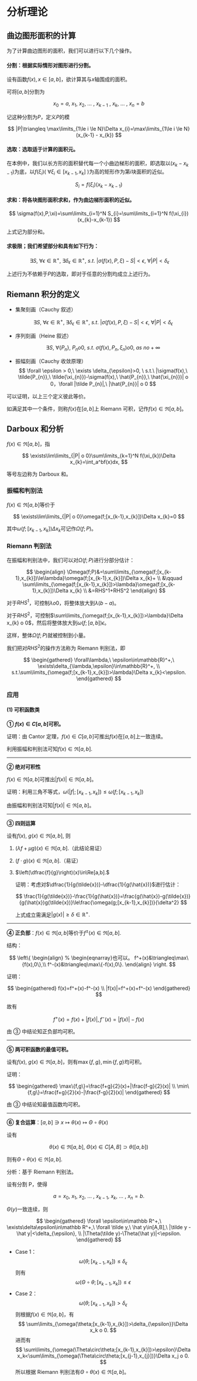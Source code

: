 # 分析理论

## 曲边图形面积的计算

为了计算曲边图形的面积，我们可以进行以下几个操作。

#### 分割：根据实际情形对图形进行分割。

设有函数$f(x), x\in[a,b]$，欲计算其与$x$轴围成的面积。

可将$[a,b]$分割为

$$
x_{0} = a,\ x_{1},\ x_{2},\ ...\ , \ x_{k-1}\ ,\ x_{k},\ ...\ ,\ x_{n} = b
$$

记这种分割为$P$，定义$P$的模

$$
|P|\triangleq \max\limits_{1\le i \le N}\Delta x_{i}=\max\limits_{1\le i \le N}(x_{k-1} - x_{k})
$$

#### 选取：选取适于计算的面积元。

在本例中，我们以长方形的面积替代每一个小曲边梯形的面积，即选取以$(x_{k}-x_{k-1})$为底，以$f(\xi_{i})(\ \forall \xi_{i}\in[x_{k-1},x_{k}]\ )$为高的矩形作为第$i$块面积的近似。

$$
S_{i}=f(\xi_{i})(x_{k}-x_{k-1})
$$

#### 求和：将各块图形面积求和，作为曲边梯形面积的近似。

$$
\sigma(f(x),P,\xi)=\sum\limits_{i=1}^N S_{i}=\sum\limits_{i=1}^N f(\xi_{i})(x_{k}-x_{k-1})
$$

上式记为部分和。

#### 求极限；我们希望部分和具有如下行为：

$$
\ \exists S,\ \forall \epsilon \in \mathbb{R}^+,\ \exists \delta_{\epsilon}\in\mathbb{R}^+,\ s.t.\ |\sigma(f(x),P,\xi)-S|<\epsilon,\ \forall |P|<\delta_{\epsilon}
$$

上述行为不依赖于$P$的选取，即对于任意的分割均成立上述行为。

## Riemann 积分的定义

- 集聚刻画（Cauchy 叙述）

  $$
  \exists S,\ \forall \epsilon \in \mathbb{R}^+,\ \exists \delta_{\epsilon}\in\mathbb{R}^+,\ s.t.\ |\sigma(f(x),P,\xi)-S|<\epsilon,\ \forall |P|<\delta_{\epsilon}
  $$

- 序列刻画（Heine 叙述）

  $$
  \exists S,\ \forall \{P_{n}\},\ P_{n}	o 0,\ s.t.\ \sigma(f(x),P_{n},\xi_{n})	o 0,\ as\ n	o +\infty
  $$

- 振幅刻画（Cauchy 收敛原理）
  $$
  \forall \epsilon > 0,\ \exists \delta_{\epsilon}>0,
  \ s.t.\ |\sigma(f(x),\ \tilde{P_{n}},\ \tilde{\xi_{n}})-\sigma(f(x),\ \hat{P_{n}},\ \hat{\xi_{n}})|	o 0，\forall |\tilde P_{n}|,\ |\hat{P_{n}}|	o 0
  $$

可以证明，以上三个定义彼此等价。

如满足其中一个条件，则称$f(x)$在$[a,b]$上 Riemann 可积，记作$f(x)\in\Re[a,b]$。

## Darboux 和分析

$f(x)\in\Re[a,b]$，指

$$
\exists\lim\limits_{|P|	o 0}\sum\limits_{k=1}^N f(\xi_{k})\Delta x_{k}=\int_a^bf(x)dx,
$$

等号左边称为 Darboux 和。

### 振幅和判别法

$f(x)\in\Re[a,b]$等价于

$$
\exists\lim\limits_{|P|	o 0}\omega(f;[x_{k-1},x_{k}])\Delta x_{k}=0
$$

其中$\omega(f;[x_{k-1},x_{k}])\Delta x_{k}$可记作$\Omega(f;P)$。

### Riemann 判别法

在振幅和判别法中，我们可以对$\Omega(f;P)$进行分部分估计：

$$
\begin{align}
\Omega(f;P)&=\sum\limits_{\omega(f;[x_{k-1},x_{k}])\le\lambda}\omega(f;[x_{k-1},x_{k}])\Delta x_{k}+ \\
&\qquad \sum\limits_{\omega(f;[x_{k-1},x_{k}])>\lambda}\omega(f;[x_{k-1},x_{k}])\Delta x_{k} \\
&=RHS^1+RHS^2
\end{align}
$$

对于$RHS^1$，可控制$\lambda	o 0$，将整体放大到$\lambda(b-a)$。

对于$RHS^2$，可控制$\sum\limits_{\omega(f;[x_{k-1},x_{k}])>\lambda}\Delta x_{k}	o 0$，然后将整体放大到$\omega(f;[a,b])\epsilon$。

这样，整体$\Omega(f;P)$就被控制到小量。

我们把对$RHS^2$的操作方法称为 Riemann 判别法，即

$$
\begin{gathered}
\forall\lambda,\ \epsilon\in\mathbb{R}^+,\ \exists\delta_{\lambda,\epsilon}\in\mathbb{R}^+, \\
s.t.\sum\limits_{\omega(f;[x_{k-1},x_{k}])>\lambda}\Delta x_{k}<\epsilon.
\end{gathered}
$$

### 应用

#### (1) 可积函数类

**① $f(x)\in C[a,b]$可积。**

证明：由 Cantor 定理，$f(x)\in C[a,b]$可推出$f(x)$在$[a,b]$上一致连续。

利用振幅和判别法可知$f(x)\in\Re[a,b]$.

---

**② 绝对可积性**

$f(x)\in\Re[a,b]$可推出$|f(x)|\in\Re[a,b]$。

证明：利用三角不等式，$\omega(|f|;[x_{k-1},x_{k}])\le\omega(f;[x_{k-1},x_{k}])$

由振幅和判别法可知$|f(x)|\in\Re[a,b]$。

---

**③ 四则运算**

设有$f(x),\ g(x)\in\Re[a,b],$ 则

1. $(\lambda f + \mu g)(x)\in\Re[a,b].$（此结论易证）

2. $(f·g)(x)\in\Re[a,b].$（易证）

3. $\left(\dfrac{f}{g}\right)(x)\in\Re[a,b].$

   证明：考虑对$\dfrac{1}{g(\tilde{x})}-\dfrac{1}{g(\hat{x})}$进行估计：

   $$
   \frac{1}{g(\tilde{x})}-\frac{1}{g(\hat{x})}=\frac{g(\hat{x})-g(\tilde{x})}{g(\hat{x})g(\tilde{x})}\le\frac{\omega(g;[x_{k-1},x_{k}])}{\delta^2}
   $$

   上式成立需满足$|g(x)|\ge\delta\in\mathbb{R}^+.$

---

**④ 正负部**：$f(x)\in\Re[a,b]$等价于$f^\pm(x)\in\Re[a,b].$

结构：

$$
\left\{
\begin{align} % \begin{eqnarray}也可以。
f^+(x)&\triangleq\max\{f(x),0\},\\
f^-(x)&\triangleq\max\{-f(x),0\}.
\end{align}
\right.
$$

证明：

$$
\begin{gathered}
f(x)=f^+(x)-f^-(x) \\
|f(x)|=f^+(x)+f^-(x)
\end{gathered}
$$

故有

$$
f^+(x)=f(x)+|f(x)|,f^-(x)=|f(x)|-f(x)
$$

由 ③ 中结论知正负部均可积。

---

**⑤ 两可积函数的最值可积。**

设有$f(x),\ g(x)\in\Re[a,b]$，则有$\max\{f,g\},\min\{f,g\}$均可积。

证明：

$$
\begin{gathered}
\max\{f,g\}=\frac{f+g}{2}(x)+|\frac{f-g}{2}(x)| \\
\min\{f,g\}=\frac{f+g}{2}(x)-|\frac{f-g}{2}(x)|
\end{gathered}
$$

由 ③ 中结论知最值函数均可积。

---

**⑥ 复合运算**：$[a,b]\ni x\mapsto\theta(x)\mapsto\Theta\circ\theta(x)$

设有

$$
\theta(x)\in\Re[a,b],\ \Theta(x)\in C[A,B] \supset \theta([a,b])
$$

则有$\Theta\circ\theta(x)\in\Re[a,b]$.

分析：基于 Riemann 判别法。

设有分割 P，使得

$$
a=x_0,\ x_1,\ x_2,\ ...\ ,\ x_{k-1},\ x_{k},\ ...\ ,\ x_n=b.
$$

$\Theta(y)$一致连续，则

$$
\begin{gathered}
\forall \epsilon\in\mathbb R^+,\ \exists\delta\epsilon\in\mathbb R^+,\ \forall \tilde y,\ \hat y\in[A,B],\ |\tilde y - \hat y|<\delta_{\epsilon}, \\
|\Theta(\tilde y)-\Theta(\hat y)|<\epsilon.
\end{gathered}
$$

- Case 1：
  $$
  \omega(\theta;[x_{k-1},x_{k}])\le\delta_{\epsilon}
  $$
  则有
  $$
  \omega(\Theta\circ\theta;[x_{k-1},x_{k}])\le\epsilon
  $$
- Case 2：
  $$
  \omega(\theta;[x_{k-1},x_{k}])>\delta_{\epsilon}
  $$
  则根据$f(x)\in\Re[a,b]$，有
  $$
  \sum\limits_{\omega(\theta;[x_{k-1},x_{k}])>\delta_{\epsilon}}\Delta x_k	o 0.
  $$
  进而有
  $$
  \sum\limits_{\omega(\Theta\circ\theta;[x_{k-1},x_{k}])>\epsilon}\Delta x_k<\sum\limits_{\omega(\Theta\circ\theta;[x_{j-1},x_{j}])}\Delta x_j	o 0.
  $$
  所以根据 Riemann 判别法有$\Theta\circ\theta(x)\in\Re[a,b]$。
